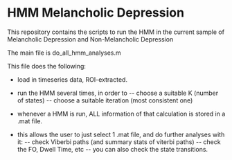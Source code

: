 # HMM Melancholic Depression

This repository contains the scripts to run the HMM in the current sample
of Melancholic Depression and Non-Melancholic Depression

The main file is do_all_hmm_analyses.m

This file does the following:

- load in timeseries data, ROI-extracted.
- run the HMM several times, in order to
    -- choose a suitable K (number of states)
    -- choose a suitable iteration (most consistent one)

- whenever a HMM is run, ALL information of that calculation is stored in a .mat file.

- this allows the user to just select 1 .mat file, and do further analyses with it:
   -- check Viberbi paths (and summary stats of viterbi paths)
   -- check the FO, Dwell Time, etc
   -- you can also check the state transitions.

